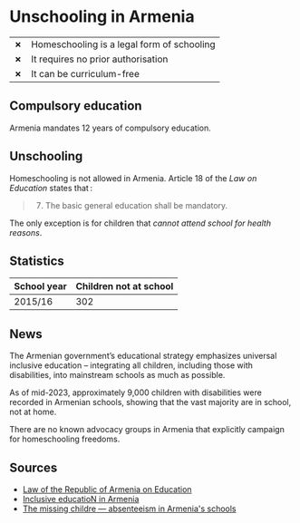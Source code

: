 # Unschooling in Armenia

|       |                                            |
| ----- | ------------------------------------------ |
| **✗** | Homeschooling is a legal form of schooling |
| **✗** | It requires no prior authorisation         |
| **✗** | It can be curriculum-free                  |

## Compulsory education

Armenia mandates 12 years of compulsory education.

## Unschooling

Homeschooling is not allowed in Armenia. Article 18 of the _Law on Education_ states that :

> 7. The basic general education shall be mandatory.

The only exception is for children that _cannot attend school for health
reasons_.

## Statistics

| School year | Children not at school |
| ----------- | ---------------------- |
| 2015/16     | 302                    |

## News

The Armenian government’s educational strategy emphasizes universal inclusive education – integrating all children, including those with disabilities, into mainstream schools as much as possible.

As of mid-2023, approximately 9,000 children with disabilities were recorded in
Armenian schools, showing that the vast majority are in school, not at home.

There are no known advocacy groups in Armenia that explicitly campaign for homeschooling freedoms.

## Sources

- [Law of the Republic of Armenia on Education](https://www.anqa.am/en/about-us/legal-field/laws/law-of-the-republic-of-armenia-on-education/)
- [Inclusive educatioN in Armenia](https://armenianweekly.com/2024/03/19/inclusive-education-in-armenia/#:~:text=9%2C000%20children%20with%20disabilities%20in,system%20by%20August%201%2C%202025)
- [The missing childre — absenteeism in Armenia's schools](https://oc-media.org/the-missing-children-absenteeism-in-armenias-schools/)
